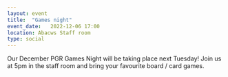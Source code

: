 ```yaml
---
layout: event
title:  "Games night"
event_date:   2022-12-06 17:00
location: Abacws Staff room
type: social
---
```


Our December PGR Games Night will be taking place next Tuesday! Join us at 5pm in the staff room and bring your favourite board / card games.
